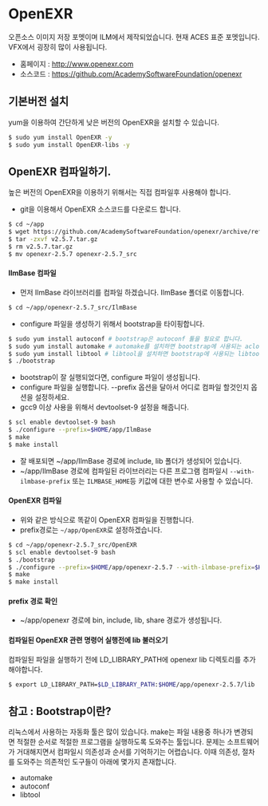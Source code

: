 # OpenEXR

오픈소스 이미지 저장 포멧이며 ILM에서 제작되었습니다.
현재 ACES 표준 포멧입니다. VFX에서 굉장히 많이 사용됩니다.

- 홈페이지 : http://www.openexr.com
- 소스코드 : https://github.com/AcademySoftwareFoundation/openexr

## 기본버전 설치

yum을 이용하여 간단하게 낮은 버전의 OpenEXR을 설치할 수 있습니다.

```bash
$ sudo yum install OpenEXR -y
$ sudo yum install OpenEXR-libs -y
```


## OpenEXR 컴파일하기.

높은 버전의 OpenEXR을 이용하기 위해서는 직접 컴파일후 사용해야 합니다.

- git을 이용해서 OpenEXR 소스코드를 다운로드 합니다.

```bash
$ cd ~/app
$ wget https://github.com/AcademySoftwareFoundation/openexr/archive/refs/tags/v2.5.7.tar.gz
$ tar -zxvf v2.5.7.tar.gz
$ rm v2.5.7.tar.gz
$ mv openexr-2.5.7 openexr-2.5.7_src
```

#### IlmBase 컴파일

- 먼저 IlmBase 라이브러리를 컴파일 하겠습니다. IlmBase 폴더로 이동합니다.

```bash
$ cd ~/app/openexr-2.5.7_src/IlmBase
```

- configure 파일을 생성하기 위해서 bootstrap을 타이핑합니다.

```bash
$ sudo yum install autoconf # bootstrap은 autoconf 툴을 필요로 합니다.
$ sudo yum install automake # automake를 설치하면 bootstrap에 사용되는 aclocal 명령어가 설치됩니다.
$ sudo yum install libtool # libtool을 설치하면 bootstrap에 사용되는 libtoolize 명령어가 설치됩니다.
$ ./bootstrap
```

- bootstrap이 잘 실행되었다면, configure 파일이 생성됩니다.
- configure 파일을 실행합니다. --prefix 옵션을 달아서 어디로 컴파일 할것인지 옵션을 설정하세요.
- gcc9 이상 사용을 위해서 devtoolset-9 설정을 해줍니다.

```bash
$ scl enable devtoolset-9 bash
$ ./configure --prefix=$HOME/app/IlmBase
$ make
$ make install
```

- 잘 배포되면 ~/app/IlmBase 경로에 include, lib 폴더가 생성되어 있습니다.
- ~/app/IlmBase 경로에 컴파일된 라이브러리는 다른 프로그램 컴파일시 `--with-ilmbase-prefix` 또는 `ILMBASE_HOME`등 키값에 대한 변수로 사용할 수 있습니다.

#### OpenEXR 컴파일

- 위와 같은 방식으로 똑같이 OpenEXR 컴파일을 진행합니다.
- prefix경로는 `~/app/OpenEXR`로 설정하겠습니다.

```bash
$ cd ~/app/openexr-2.5.7_src/OpenEXR
$ scl enable devtoolset-9 bash
$ ./bootstrap
$ ./configure --prefix=$HOME/app/openexr-2.5.7 --with-ilmbase-prefix=$HOME/app/IlmBase
$ make
$ make install
```

#### prefix 경로 확인

- ~/app/openexr 경로에 bin, include, lib, share 경로가 생성됩니다.


#### 컴파일된 OpenEXR 관련 명령어 실행전에 lib 불러오기

컴파일된 파일을 실행하기 전에 LD_LIBRARY_PATH에 openexr lib 디렉토리를 추가해야합니다.

```bash
$ export LD_LIBRARY_PATH=$LD_LIBRARY_PATH:$HOME/app/openexr-2.5.7/lib
```


## 참고 : Bootstrap이란?

리눅스에서 사용하는 자동화 툴은 많이 있습니다. make는 파일 내용중 하나가 변경되면 적절한 순서로 적절한 프로그램을 실행하도록 도와주는 툴입니다. 문제는  소프트웨어가 거대해지면서 컴파일시 의존성과 순서를 기억하기는 어렵습니다.
이때 의존성, 절차를 도와주는 의존적인 도구들이 아래에 몇가지 존재합니다.

- automake
- autoconf
- libtool